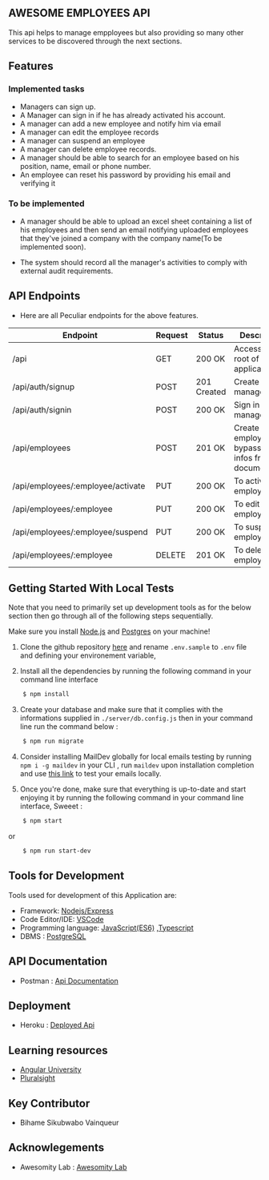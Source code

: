 ## AWESOME EMPLOYEES  API

 This api helps to manage empployees but also providing so many other services to be discovered through the next sections.

## Features

### Implemented tasks

- Managers can sign up.
- A Manager can sign in if he has already activated his account.
- A manager can add a new employee and notify him via email
- A manager can edit the employee records
- A manager can suspend an employee 
- A manager can delete employee records.
- A manager should be able to search for an employee based on his position, name, email or phone number.
- An employee can reset his password by providing his email and verifying it

### To be implemented

- A manager should be able to upload an excel sheet containing a list of his employees and then send an email notifying uploaded employees that they've joined a company with the company name(To be implemented soon).

- The system should record all the manager's activities to comply with external audit requirements.

## API Endpoints

- Here are all Peculiar endpoints for the above features.

| Endpoint | Request | Status | Description |
| --- | --- | --- | --- |
| /api | GET | 200 OK | Access the root of the application |
| /api/auth/signup | POST | 201 Created | Create a new manager |
| /api/auth/signin | POST | 200 OK | Sign in as a manager |
| /api/employees | POST | 201 OK | Create an employee bypassing infos from the documentation |
| /api/employees/:employee/activate | PUT | 200 OK | To activate an employee |
| /api/employees/:employee | PUT | 200 OK | To edit an employee |
| /api/employees/:employee/suspend | PUT | 200 OK | To suspend an employee |
| /api/employees/:employee | DELETE | 201 OK | To delete an employee |


## Getting Started With Local Tests

Note that you need to primarily set up development tools as for the below section then go through all of the following steps sequentially.

Make sure you install [Node.js](https://nodejs.org) and [Postgres](https://www.postgresql.org/) on your machine!

1. Clone the github repository [here](https://github.com/WinnersProx/awesome-employees-app) and rename `.env.sample` to `.env` file and defining your environement variable, 

2. Install all the dependencies by running the following command in your command line interface

```sh
    $ npm install
```

3. Create your database and make sure that it complies with the informations supplied in `./server/db.config.js` then in your command line run the command below :

```sh
    $ npm run migrate
```

4. Consider installing MailDev globally for local emails testing by running `npm i -g maildev` in your CLI , run `maildev` upon installation completion and use [this link](http://localhost:1080) to test your emails locally.


5. Once you're done, make sure that everything is up-to-date and start enjoying it by running the following command in your command line interface, Sweeet :
```sh
    $ npm start
```

or

```sh
	$ npm run start-dev
```

## Tools for Development

Tools used for development of this Application are:

- Framework: [Nodejs/Express](http://expressjs.io/)
- Code Editor/IDE: [VSCode](https://code.visualstudio.com)
- Programming language: [JavaScript(ES6)](https://developer.mozilla.org/en-US/docs/Web/JavaScript/) ,[Typescript](https://www.typescriptlang.org/)
- DBMS : [PostgreSQL](https://www.postgresql.org/)

## API Documentation

- Postman : [Api Documentation](https://documenter.getpostman.com/view/8469163/SWLiZ5x3?version=latest)

## Deployment
- Heroku : [Deployed Api](https://awesome-employees-app.herokuapp.com/api)

## Learning resources
- [Angular University](http://angular-university.io)
- [Pluralsight](http://app.pluralsight.com)

## Key Contributor

- Bihame Sikubwabo Vainqueur

## Acknowlegements

- Awesomity Lab : [Awesomity Lab](https://awesomity.rw)
